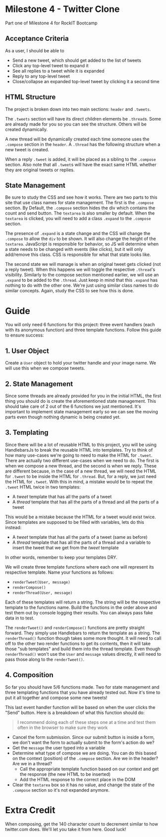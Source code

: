 # Milestone 4 - Twitter Clone

Part one of Milestone 4 for RockIT Bootcamp

## Acceptance Criteria

As a user, I should be able to

- Send a new tweet, which should get added to the list of tweets
- Click any top-level tweet to expand it
- See all replies to a tweet while it is expanded
- Reply to any top-level tweet
- Close/collapse an expanded top-level tweet by clicking it a second time

## HTML Structure

The project is broken down into two main sections: `header` and `.tweets`.

The `.tweets` section will have its direct children elements be `.thread`s. Some are already made for you so you can see the structure. Others will be created dynamically.

A new thread will be dynamically created each time someone uses the `.compose` section in the `header`. A `.thread` has the following structure when a new tweet is created.

When a reply `.tweet` is added, it will be placed as a sibling to the `.compose` section. Also note that all `.tweet`s will have the exact same HTML whether they are original tweets or replies.

## State Management

Be sure to study the CSS and see how it works. There are two parts to this site that use class names for state management. The first is the `.compose` section. By Default, the `.compose` section hides the div which contains the count and send button. The `textarea` is also smaller by default. When the `textarea` is clicked, you will need to add a class `.expand` to the `.compose` section.

The presence of `.expand` is a state change and the CSS will change the `.compose` to allow the `div` to be shown. It will also change the height of the `textarea`. JavaScript is responsible for behavior, so JS will determine when a state needs to be changed with events (like clicks), but it will only add/remove this class. CSS is responsible for what that state looks like.

The second state we will manage is when an original tweet gets clicked (not a reply tweet). When this happens we will toggle the respective `.thread`'s visibility. Similarly to the compose section mentioned earlier, we will use an `.expand` to be added to the `.thread`. Just keep in mind that this `.expand` has nothing to do with the other one. We're just using similar class names to do similar concepts. Again, study the CSS to see how this is done.

# Guide

You will only need 6 functions for this project: three event handlers (each with its anonymous function) and three template functions. Follow this guide to ensure success:

## 1. User Object

Create a `User` object to hold your twitter handle and your image name. We will use this when we compose tweets.

## 2. State Management

Since some threads are already provided for you in the initial HTML, the first thing you should do is create the aforementioned state management. This should take care of 2 out of the 6 functions we just mentioned. It's important to implement state management early so we can see the moving parts even though nothing dynamic is being created yet.

## 3. Templating

Since there will be a lot of reusable HTML to this project, you will be using HandlebarsJs to break the reusable HTML into templates. Try to think of how many use-cases we're going to need to make the HTML for `.tweet`. There are actually two different use-cases when we need to do. The first is when we compose a new thread, and the second is when we reply. These are different because, in the case of a new thread, we will need the HTML for `.tweet` to be inside the HTML for `.thread`. But, for a reply, we just need the HTML for `.tweet`. With this in mind, a mistake would be to repeat the `.tweet` HTML twice in two templates:

- A *tweet* template that has all the parts of a tweet
- A *thread* template that has all the parts of a thread and all the parts of a tweet

This would be a mistake because the HTML for a tweet would exist twice. Since templates are supposed to be filled with variables, lets do this instead:

- A *tweet* template that has all the parts of a tweet (same as before)
- A *thread* template that has all the parts of a thread and a variable to insert the tweet that we get from the *tweet* template

In other words, remember to keep your templates DRY.

We will create three template functions where each one will represent its respective template. Name your functions as follows:

- `renderTweet(User, message)`
- `renderCompose()`
- `renderThread(User, message)`

Each of these templates will return a string. The string will be the respective template to the functions name. Build the functions in the order above and test them out by console logging their results. You can always pass fake data in to test.

The `renderTweet()` and `renderCompose()` functions are pretty straight forward. They simply use Handlebars to return the template as a string. The `renderThread()` function though takes some more thought. It will need to call off to the other two render functions to get its contents, then it will take those "sub templates" and build them into the thread template. Even though `renderThread()` won't use the `User` and `message` values directly, it will need to pass those along to the `renderTweet()`.

## 4. Composition

So far you should have 5/6 functions made. Two for state management and three templating functions that you have already tested out. Now it's time to put it all together and compose some new tweets!

This last event handler function will be based on when the user clicks the "Send" button. Here is a breakdown of what this function should do:

> I recommend doing each of these steps one at a time and test them often in the browser to make sure they work

- Cancel the form submission. Since our submit button is inside a form, we don't want the form to actually submit to the form's action do we?
- Get the `message` the user typed into a variable
- Determine what type of compose we are doing. You can do this based on the context (position) of the `.compose` section. Are we in the header? Are we in a thread?
  - Call the appropriate template function based on our context and get the response (the new HTML to be inserted)
  - Add the HTML response to the correct place in the DOM
- Clear the `textarea` box so it has no value, and change the state of the `.compose` section so it's not expanded anymore.

# Extra Credit

When composing, get the 140 character count to decrement similar to how twitter.com does. We'll let you take it from here. Good luck!
